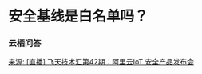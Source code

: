 # 安全基线是白名单吗？
<h3>云栖问答</h3>
<a href="https://yq.aliyun.com/live/668">来源: [直播] 飞天技术汇第42期：阿里云IoT 安全产品发布会</a></br>
